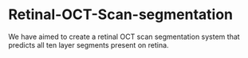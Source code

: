 # Retinal-OCT-Scan-segmentation
We have aimed to create a retinal OCT scan segmentation system that predicts all ten layer segments present on retina.

